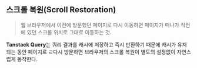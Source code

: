 ## 스크롤 복원(Scroll Restoration)

> 웹 브라우저에서 이전에 방문했던 페이지로 다시 이동하면 페이지가 떠나가 직전에 있던 스크롤 위치로 그대로 이동하는 것.

**Tanstack Query**는 쿼리 결과를 캐시에 저장하고 즉시 반환하기 때문에 캐시가 유지되는 동안 페이지르 ㄹ다시 방문하면 브라우저의 스크롤 복원이 별도의 설정없이 자연스럽게 동작한다.
